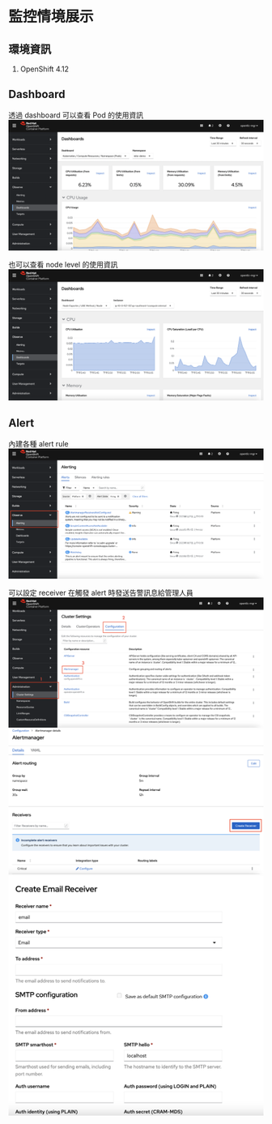 # 監控情境展示

## 環境資訊
1. OpenShift 4.12

## Dashboard

透過 dashboard 可以查看 Pod 的使用資訊
![](https://github.com/CCChou/OpenShift-PoC-Scenario/blob/main/03_Operation/01_monitoring/img/05.png)

也可以查看 node level 的使用資訊
![](https://github.com/CCChou/OpenShift-PoC-Scenario/blob/main/03_Operation/01_monitoring/img/06.png)

## Alert

內建各種 alert rule
![](https://github.com/CCChou/OpenShift-PoC-Scenario/blob/main/03_Operation/01_monitoring/img/01.png)

可以設定 receiver 在觸發 alert 時發送告警訊息給管理人員
![](https://github.com/CCChou/OpenShift-PoC-Scenario/blob/main/03_Operation/01_monitoring/img/02.png)
![](https://github.com/CCChou/OpenShift-PoC-Scenario/blob/main/03_Operation/01_monitoring/img/03.png)
![](https://github.com/CCChou/OpenShift-PoC-Scenario/blob/main/03_Operation/01_monitoring/img/04.png)
